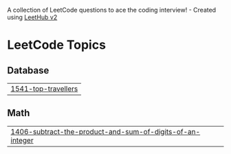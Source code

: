 A collection of LeetCode questions to ace the coding interview! - Created using [LeetHub v2](https://github.com/arunbhardwaj/LeetHub-2.0)
<!---LeetCode Topics Start-->
# LeetCode Topics
## Database
|  |
| ------- |
| [1541-top-travellers](https://github.com/Ainfinity007/coding-journey/tree/master/1541-top-travellers) |
## Math
|  |
| ------- |
| [1406-subtract-the-product-and-sum-of-digits-of-an-integer](https://github.com/Ainfinity007/coding-journey/tree/master/1406-subtract-the-product-and-sum-of-digits-of-an-integer) |
<!---LeetCode Topics End-->